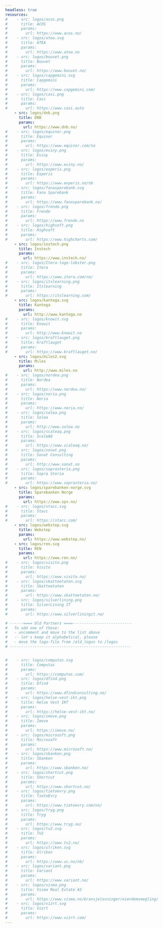 ```yaml
---
headless: true
resources:
#    - src: logos/acos.png
#      title: ACOS
#      params:
#        url: https://www.acos.no/
#    - src: logos/atea.svg
#      title: ATEA
#      params:
#        url: https://www.atea.no
#    - src: logos/bouvet.png
#      title: Bouvet
#      params:
#        url: https://www.bouvet.no/
#    - src: logos/capgemini.svg
#      title: Capgemini
#      params:
#        url: https://www.capgemini.com/
#    - src: logos/casi.png
#      title: Casi
#      params:
#        url: https://www.casi.auto
    - src: logos/dnb.png
      title: DNB
      params:
        url: https://www.dnb.no/
#    - src: logos/equinor.png
#      title: Equinor
#      params:
#        url: https://www.equinor.com/no
#    - src: logos/eviny.png
#      title: Eviny
#      params:
#        url: https://www.eviny.no/
#    - src: logos/experis.png
#      title: Experis
#      params:
#        url: https://www.experis.no/nb
#    - src: logos/fanasparebank.svg
#      title: Fana Sparebank
#      params:
#        url: https://www.fanasparebank.no/
#    - src: logos/frende.png
#      title: Frende
#      params:
#        url: https://www.frende.no
#    - src: logos/highsoft.png
#      title: Highsoft
#      params:
#        url: https://www.highcharts.com/
    - src: logos/instech.png
      title: Instech
      params:
        url: https://www.instech.no/
#    - src: logos/Itera-logo-lobster.png
#      title: Itera
#      params:
#        url: https://www.itera.com/no/
#    - src: logos/itslearning.png
#      title: Itslearning
#      params:
#        url: https://itslearning.com/
    - src: logos/kantega.svg
      title: Kantega
      params:
        url: http://www.kantega.no
#    - src: logos/knowit.svg
#      title: Knowit
#      params:
#        url: http://www.knowit.no
#    - src: logos/kraftlauget.png
#      title: Kraftlauget
#      params:
#        url: https://www.kraftlauget.no/
    - src: logos/miles2.svg
      title: Miles
      params:
        url: http://www.miles.no
#    - src: logos/nordea.png
#      title: Nordea
#      params:
#        url: https://www.nordea.no/
#    - src: logos/noria.png
#      title: Noria
#      params:
#        url: https://www.noria.no/
#    - src: logos/solea.png
#      title: Solea
#      params:
#        url: http://www.solea.no
#    - src: logos/scaleaq.png
#      title: ScaleAQ
#      params:
#        url: https://www.scaleaq.no/
#    - src: logos/sonat.png
#      title: Sonat Consulting
#      params:
#        url: http://www.sonat.no
#    - src: logos/soprasteria.png
#      title: Sopra Steria
#      params:
#        url: https://www.soprasteria.no/
    - src: logos/sparebanken-norge.svg
      title: Sparebanken Norge
      params:
        url: https://www.spv.no/
#    - src: logos/stacc.svg
#      title: Stacc
#      params:
#        url: https://stacc.com/
    - src: logos/webstep.svg
      title: Webstep
      params:
        url: https://www.webstep.no/
    - src: logos/ren.svg
      title: REN
      params:
        url: https://www.ren.no/
#    - src: logos/visito.png
#      title: Visito
#      params:
#        url: https://www.visito.no/
#    - src: logos/skatteetaten.svg
#      title: Skatteetaten
#      params:
#        url: https://www.skatteetaten.no/
#    - src: logos/silverlining.png
#      title: SilverLining IT
#      params:
#        url: https://www.silverliningit.no/

# ------==== Old Partners ====--------------------------
#   To add one of these:
#   - uncomment and move to the list above
#   -- let's keep it alphabetical, please
#   - move the logo-file from /old_logos to /logos
# ------------------------------------------------------


#    - src: logos/computas.svg
#      title: Computas
#      params:
#        url: https://computas.com/
#    - src: logos/dfind.png
#      title: Dfind
#      params:
#        url: https://www.dfindconsulting.no/
#    - src: logos/helse-vest-ikt.png
#      title: Helse Vest IKT
#      params:
#        url: https://helse-vest-ikt.no/
#    - src: logos/imove.png
#      title: Imove
#      params:
#        url: https://imove.no/
#    - src: logos/microsoft.png
#      title: Microsoft
#      params:
#        url: https://www.microsoft.no/
#    - src: logos/sbanken.png
#      title: Sbanken
#      params:
#        url: https://www.sbanken.no/
#    - src: logos/shortcut.png
#      title: Shortcut
#      params:
#        url: https://www.shortcut.no/
#    - src: logos/tietoevry.png
#      title: TietoEvry
#      params:
#        url: https://www.tietoevry.com/no/
#    - src: logos/tryg.png
#      title: Tryg
#      params:
#        url: https://www.tryg.no/
#    - src: logos/tv2.svg
#      title: TV2
#      params:
#        url: https://www.tv2.no/
#    - src: logos/ulriken.svg
#      title: Ulriken
#      params:
#        url: https://www.uc.no/nb/
#    - src: logos/variant.png
#      title: Variant
#      params:
#        url: https://www.variant.no/
#    - src: logos/visma.png
#      title: Visma Real Estate AS
#      params:
#        url: https://www.visma.no/bransjelosninger/eiendomsmegling/
#    - src: logos/vizrt.svg
#      title: Vizrt
#      params:
#        url: https://www.vizrt.com/
---
```

